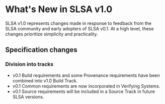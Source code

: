 # What's New in SLSA v1.0

SLSA v1.0 represents changes made in response to feedback from the SLSA community and early adopters of SLSA v0.1. At a high level, these changes prioritize simplicity and practicality.

## Specification changes

### Division into tracks

* v0.1 Build requirements and some Provenance requirements have been combined into v1.0 Build Track.
* v0.1 Common requirements are now incorporated in Verifying Systems.
* v0.1 Source requirements will be included in a Source Track in future SLSA versions.




